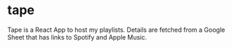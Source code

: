 # tape
Tape is a React App to host my playlists. Details are fetched from a Google Sheet that has links to Spotify and Apple Music.
